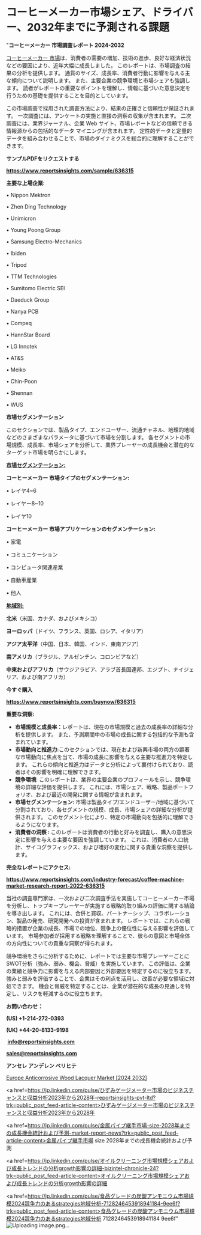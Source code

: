 # コーヒーメーカー市場シェア、ドライバー、2032年までに予測される課題

"<strong>コーヒーメーカー 市場調査レポート 2024-2032</strong>

<a href=https://www.reportsinsights.com/sample/636315>コーヒーメーカー 市場</a>は、消費者の需要の増加、技術の進歩、良好な経済状況などの要因により、近年大幅に成長しました。 このレポートは、市場調査の結果の分析を提供します。 通貨のサイズ、成長率、消費者行動に影響を与える主な傾向について説明します。 また、主要企業の競争環境と市場シェアも強調します。 読者がレポートの重要なポイントを理解し、情報に基づいた意思決定を行うための基礎を提供することを目的としています。

この市場調査で採用された調査方法により、結果の正確さと信頼性が保証されます。 一次調査には、アンケートの実施と直接の洞察の収集が含まれます。 二次調査には、業界ジャーナル、企業 Web サイト、市場レポートなどの信頼できる情報源からの包括的なデータ マイニングが含まれます。 定性的データと定量的データを組み合わせることで、市場のダイナミクスを総合的に理解することができます。

<strong><b>サンプルPDFをリクエストする</b></strong>

<a href=https://www.reportsinsights.com/sample/636315><strong><u>https://www.reportsinsights.com/sample/636315</u></strong></a>

<strong>主要な上場企業:</strong>

• Nippon Mektron

• Zhen Ding Technology

• Unimicron

• Young Poong Group

• Samsung Electro-Mechanics

• Ibiden

• Tripod

• TTM Technologies

• Sumitomo Electric SEI

• Daeduck Group

• Nanya PCB

• Compeq

• HannStar Board

• LG Innotek

• AT&S

• Meiko

• Chin-Poon

• Shennan

• WUS

<strong>市場セグメンテーション</strong>

このセクションでは、製品タイプ、エンドユーザー、流通チャネル、地理的地域などのさまざまなパラメータに基づいて市場を分割します。 各セグメントの市場規模、成長率、市場シェアを分析して、業界プレーヤーの成長機会と潜在的なターゲット市場を明らかにします。

<strong><u>市場セグメンテーション</u></strong><strong><u>:</u></strong>

<strong>コーヒーメーカー 市場タイプのセグメンテーション:</strong>

• レイヤ4~6

• レイヤー8~10

• レイヤ10

<strong>コーヒーメーカー 市場アプリケーションのセグメンテーション:</strong>

• 家電

• コミュニケーション

• コンピュータ関連産業

• 自動車産業

• 他人

<strong><u>地域別</u></strong><strong><u>:</u></strong>

<strong>北米</strong>（米国、カナダ、およびメキシコ）

<strong>ヨーロッパ</strong>（ドイツ、フランス、英国、ロシア、イタリア）

<strong>アジア太平洋</strong>（中国、日本、韓国、インド、東南アジア）

<strong>南アメリカ</strong>（ブラジル、アルゼンチン、コロンビアなど）

<strong>中東およびアフリカ</strong>（サウジアラビア、アラブ首長国連邦、エジプト、ナイジェリア、および南アフリカ）

<strong>今すぐ購入</strong>

<a href=https://www.reportsinsights.com/buynow/636315><strong><u>https://www.reportsinsights.com/buynow/636315</u></strong></a>

<strong>重要な洞察:</strong>
<ul>
  <li><strong>市場規模と成長率：</strong>レポートは、現在の市場規模と過去の成長率の詳細な分析を提供します。 また、予測期間中の市場の成長に関する包括的な予測も含まれています。</li>
  <li><strong>市場動向と推進力:</strong>このセクションでは、現在および新興市場の両方の顕著な市場動向に焦点を当て、市場の成長に影響を与える主要な推進力を特定します。 これらの傾向と推進力はデータと分析によって裏付けられており、読者はその影響を明確に理解できます。</li>
  <li><strong>競争環境</strong>: このレポートは、業界の主要企業のプロフィールを示し、競争環境の詳細な評価を提供します。 これには、市場シェア、戦略、製品ポートフォリオ、および最近の開発に関する情報が含まれます。</li>
  <li><strong>市場セグメンテーション: </strong>市場は製品タイプ/エンドユーザー/地域に基づいて分割されており、各セグメントの規模、成長、市場シェアの詳細な分析が提供されます。 このセグメント化により、特定の市場動向を包括的に理解できるようになります。</li>
  <li><strong>消費者の洞察 : </strong>このレポートは消費者の行動と好みを調査し、購入の意思決定に影響を与える主要な要因を強調しています。 これは、消費者の人口統計、サイコグラフィックス、および嗜好の変化に関する貴重な洞察を提供します。</li>
</ul>
<strong>完全なレポートにアクセス:</strong>

<a href=https://www.reportsinsights.com/industry-forecast/coffee-machine-market-research-report-2022-636315><strong><u><b>https://www.reportsinsights.com/industry-forecast/coffee-machine-market-research-report-2022-636315</b></u></strong></a>

当社の調査専門家は、一次および二次調査手法を実施してコーヒーメーカー市場を分析し、トップキープレーヤーが実施する戦略的取り組みの評価に関する結論を導き出します。 これには、合併と買収、パートナーシップ、コラボレーション、製品の発売、研究開発への投資が含まれます。 レポートでは、これらの戦略的措置が企業の成長、市場での地位、競争上の優位性に与える影響を評価しています。 市場参加者が採用する戦略を理解することで、彼らの意図と市場全体の方向性についての貴重な洞察が得られます。

競争環境をさらに分析するために、レポートでは主要な市場プレーヤーごとにSWOT分析（強み、弱み、機会、脅威）を実施しています。 この評価は、企業の業績と競争力に影響を与える内部要因と外部要因を特定するのに役立ちます。 強みと弱みを評価することで、企業はその利点を活用し、改善が必要な領域に対処できます。 機会と脅威を特定することは、企業が潜在的な成長の見通しを特定し、リスクを軽減するのに役立ちます。

<strong>お問い合わせ：</strong>

<strong>(US) +1-214-272-0393</strong>

<strong>(UK) +44-20-8133-9198</strong>

<strong> </strong><a href=info@reportsinsights.com><strong><u>info@reportsinsights.com</u></strong></a>

<a href=sales@reportsinsights.com><strong><u>sales@reportsinsights.com</u></strong></a>

<strong>アンセレ アンデレン ベリヒテ</strong>

<a href=https://www.linkedin.com/pulse/europe-anticorrosive-wood-lacquer-markets-2024-omjxf/>Europe Anticorrosive Wood Lacquer Market [2024 2032]</a>

<a href=https://jp.linkedin.com/pulse/ひずみゲージメーター市場のビジネスチャンスと収益分析2023年から2028年-reportsinsights-pvt-ltd?trk=public_post_feed-article-content>ひずみゲージメーター市場のビジネスチャンスと収益分析2023年から2028年</a>

<a href=https://jp.linkedin.com/pulse/金属パイプ継手市場-size-2028年までの成長機会統計および予測-market-report-news?trk=public_post_feed-article-content>金属パイプ継手市場 size 2028年までの成長機会統計および予測</a>

<a href=https://jp.linkedin.com/pulse/オイルクリーニング市場規模シェアおよび成長トレンドの分析growth影響の詳細-bizintel-chronicle-24?trk=public_post_feed-article-content>オイルクリーニング市場規模シェアおよび成長トレンドの分析growth影響の詳細</a>

<a href=https://jp.linkedin.com/pulse/食品グレードの炭酸アンモニウム市場規模2024競争力のあるstrategies地域分析-7128246453918941184-9ee6f?trk=public_post_feed-article-content>食品グレードの炭酸アンモニウム市場規模2024競争力のあるstrategies地域分析 7128246453918941184 9ee6f</a>"
![Uploading image.png…]()
